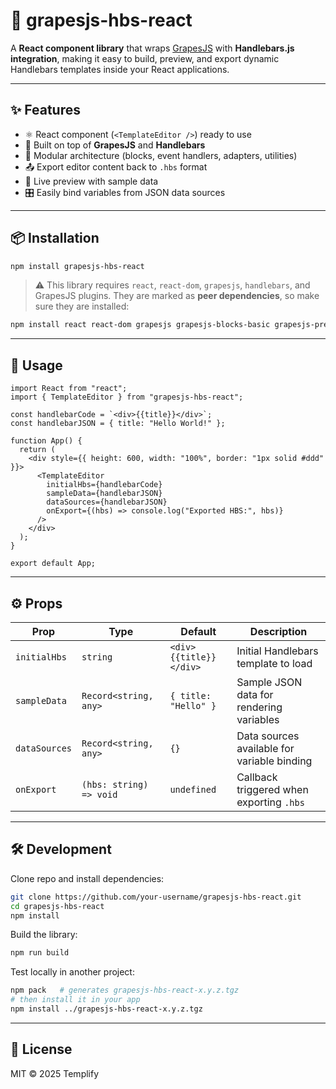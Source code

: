 # 🍇 grapesjs-hbs-react

A **React component library** that wraps [GrapesJS](https://grapesjs.com) with **Handlebars.js integration**, making it easy to build, preview, and export dynamic Handlebars templates inside your React applications.

---

## ✨ Features

* ⚛️ React component (`<TemplateEditor />`) ready to use
* 🧩 Built on top of **GrapesJS** and **Handlebars**
* 🔌 Modular architecture (blocks, event handlers, adapters, utilities)
* 📤 Export editor content back to `.hbs` format
* 👀 Live preview with sample data
* 🎛️ Easily bind variables from JSON data sources

---

## 📦 Installation

```bash
npm install grapesjs-hbs-react
```

> ⚠️ This library requires `react`, `react-dom`, `grapesjs`, `handlebars`, and GrapesJS plugins.
> They are marked as **peer dependencies**, so make sure they are installed:

```bash
npm install react react-dom grapesjs grapesjs-blocks-basic grapesjs-preset-webpage handlebars
```

---

## 🚀 Usage

```tsx
import React from "react";
import { TemplateEditor } from "grapesjs-hbs-react";

const handlebarCode = `<div>{{title}}</div>`;
const handlebarJSON = { title: "Hello World!" };

function App() {
  return (
    <div style={{ height: 600, width: "100%", border: "1px solid #ddd" }}>
      <TemplateEditor
        initialHbs={handlebarCode}
        sampleData={handlebarJSON}
        dataSources={handlebarJSON}
        onExport={(hbs) => console.log("Exported HBS:", hbs)}
      />
    </div>
  );
}

export default App;
```

---

## ⚙️ Props

| Prop          | Type                    | Default                | Description                                 |
| ------------- | ----------------------- | ---------------------- | ------------------------------------------- |
| `initialHbs`  | `string`                | `<div>{{title}}</div>` | Initial Handlebars template to load         |
| `sampleData`  | `Record<string, any>`   | `{ title: "Hello" }`   | Sample JSON data for rendering variables    |
| `dataSources` | `Record<string, any>`   | `{}`                   | Data sources available for variable binding |
| `onExport`    | `(hbs: string) => void` | `undefined`            | Callback triggered when exporting `.hbs`    |

---

## 🛠 Development

Clone repo and install dependencies:

```bash
git clone https://github.com/your-username/grapesjs-hbs-react.git
cd grapesjs-hbs-react
npm install
```

Build the library:

```bash
npm run build
```

Test locally in another project:

```bash
npm pack   # generates grapesjs-hbs-react-x.y.z.tgz
# then install it in your app
npm install ../grapesjs-hbs-react-x.y.z.tgz
```

---

## 📜 License

MIT © 2025 Templify
